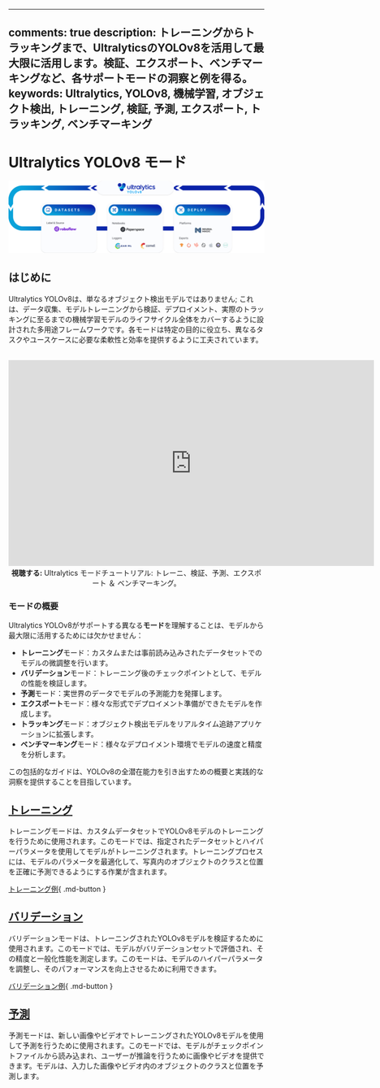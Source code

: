 ______________________________________________________________________

## comments: true description: トレーニングからトラッキングまで、UltralyticsのYOLOv8を活用して最大限に活用します。検証、エクスポート、ベンチマーキングなど、各サポートモードの洞察と例を得る。 keywords: Ultralytics, YOLOv8, 機械学習, オブジェクト検出, トレーニング, 検証, 予測, エクスポート, トラッキング, ベンチマーキング

# Ultralytics YOLOv8 モード

<img width="1024" src="https://github.com/ultralytics/assets/raw/main/yolov8/banner-integrations.png" alt="Ultralytics YOLOエコシステムと統合">

## はじめに

Ultralytics YOLOv8は、単なるオブジェクト検出モデルではありません; これは、データ収集、モデルトレーニングから検証、デプロイメント、実際のトラッキングに至るまでの機械学習モデルのライフサイクル全体をカバーするように設計された多用途フレームワークです。各モードは特定の目的に役立ち、異なるタスクやユースケースに必要な柔軟性と効率を提供するように工夫されています。

<p align="center">
  <br>
  <iframe width="720" height="405" src="https://www.youtube.com/embed/j8uQc0qB91s?si=dhnGKgqvs7nPgeaM"
    title="YouTube video player" frameborder="0"
    allow="accelerometer; autoplay; clipboard-write; encrypted-media; gyroscope; picture-in-picture; web-share"
    allowfullscreen>
  </iframe>
  <br>
  <strong>視聴する:</strong> Ultralytics モードチュートリアル: トレーニ、検証、予測、エクスポート ＆ ベンチマーキング。
</p>

### モードの概要

Ultralytics YOLOv8がサポートする異なる**モード**を理解することは、モデルから最大限に活用するためには欠かせません：

- **トレーニング**モード：カスタムまたは事前読み込みされたデータセットでのモデルの微調整を行います。
- **バリデーション**モード：トレーニング後のチェックポイントとして、モデルの性能を検証します。
- **予測**モード：実世界のデータでモデルの予測能力を発揮します。
- **エクスポート**モード：様々な形式でデプロイメント準備ができたモデルを作成します。
- **トラッキング**モード：オブジェクト検出モデルをリアルタイム追跡アプリケーションに拡張します。
- **ベンチマーキング**モード：様々なデプロイメント環境でモデルの速度と精度を分析します。

この包括的なガイドは、YOLOv8の全潜在能力を引き出すための概要と実践的な洞察を提供することを目指しています。

## [トレーニング](train.md)

トレーニングモードは、カスタムデータセットでYOLOv8モデルのトレーニングを行うために使用されます。このモードでは、指定されたデータセットとハイパーパラメータを使用してモデルがトレーニングされます。トレーニングプロセスには、モデルのパラメータを最適化して、写真内のオブジェクトのクラスと位置を正確に予測できるようにする作業が含まれます。

[トレーニング例](train.md){ .md-button }

## [バリデーション](val.md)

バリデーションモードは、トレーニングされたYOLOv8モデルを検証するために使用されます。このモードでは、モデルがバリデーションセットで評価され、その精度と一般化性能を測定します。このモードは、モデルのハイパーパラメータを調整し、そのパフォーマンスを向上させるために利用できます。

[バリデーション例](val.md){ .md-button }

## [予測](predict.md)

予測モードは、新しい画像やビデオでトレーニングされたYOLOv8モデルを使用して予測を行うために使用されます。このモードでは、モデルがチェックポイントファイルから読み込まれ、ユーザーが推論を行うために画像やビデオを提供できます。モデルは、入力した画像やビデオ内のオブジェクトのクラスと位置を予測します。
